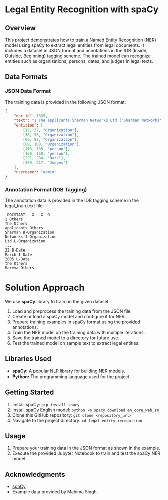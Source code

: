 # Legal Entity Recognition with spaCy

## Overview

This project demonstrates how to train a Named Entity Recognition (NER) model using spaCy to extract legal entities from legal documents. It includes a dataset in JSON format and annotations in the IOB (Inside, Outside, Beginning) tagging scheme. The trained model can recognize entities such as organizations, persons, dates, and judges in legal texts.

## Data Formats

### JSON Data Format

The training data is provided in the following JSON format:

```json
{
    "doc_id": 1835,
    "text": "1 The applicants Sharman Networks Ltd ('Sharman Networks'), Sharman License Holdings Ltd ('Sharman License') and Ms Nicola Anne Hemming ('Ms Hemming') are each the subject of asset preservation orders made by Wilcox J on 22 March 2005 ('the Mareva orders').",
    "entities": [
        [17, 37, "Organization"],
        [38, 58, "Organization"],
        [60, 88, "Organization"],
        [89, 108, "Organization"],
        [113, 135, "person"],
        [136, 150, "person"],
        [221, 234, "Date"],
        [209, 217, "Judges"]
    ],
    "username": "admin"
}
```

### Annotation Format (IOB Tagging)

The annotation data is provided in the IOB tagging scheme in the legal_train.text file:
```
-DOCSTART- -X- -X- O
1 Others 
The Others
applicants Others
Sharman B-Organization
Networks I-Organization
Ltd L-Organization
...
22 B-Date
March I-Date
2005 L-Date
the Others
Mareva Others
```

# Solution Approach
We use **spaCy** library to train on the given dataset.

1. Load and preprocess the training data from the JSON file.
2. Create or load a spaCy model and configure it for NER.
3. Prepare training examples in spaCy format using the provided annotations.
4. Train the NER model on the training data with multiple iterations.
5. Save the trained model to a directory for future use.
6. Test the trained model on sample text to extract legal entities.

## Libraries Used

- **spaCy:** A popular NLP library for building NER models.
- **Python:** The programming language used for the project.

## Getting Started

1. Install spaCy: `pip install spacy`
2. Install spaCy English model: `python -m spacy download en_core_web_sm`
3. Clone this GitHub repository: `git clone <repository_url>`
4. Navigate to the project directory: `cd legal-entity-recognition`

## Usage

1. Prepare your training data in the JSON format as shown in the example.
2. Execute the provided Jupyter Notebook to train and test the spaCy NER model.

## Acknowledgments

- [spaCy](https://spacy.io/)
- Example data provided by Mahima Singh.

